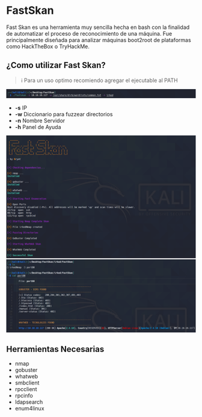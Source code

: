 # FastSkan

Fast Skan es una herramienta muy sencilla hecha en bash con la finalidad de automatizar el proceso de reconocimiento de una máquina. Fue principalmente diseñada para analizar máquinas boot2root de plataformas como HackTheBox o TryHackMe.

## ¿Como utilizar Fast Skan?

> ℹ️ Para un uso optimo recomiendo agregar el ejecutable al PATH

![alt text](https://github.com/Kry0t/FastSkan/blob/main/images/1.png)

* **-s** IP 
* **-w** Diccionario para fuzzear directorios
* **-n** Nombre Servidor
* **-h** Panel de Ayuda


![alt text](https://github.com/Kry0t/FastSkan/blob/main/images/2.png)
![alt text](https://github.com/Kry0t/FastSkan/blob/main/images/3.png)



## Herramientas Necesarias

* nmap 
* gobuster 
* whatweb 
* smbclient 
* rpcclient 
* rpcinfo 
* ldapsearch 
* enum4linux
